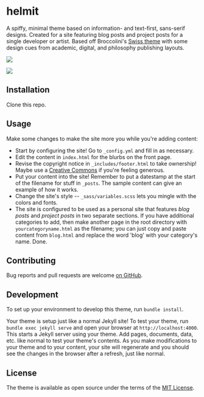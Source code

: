 # helmit

A spiffy, minimal theme based on information- and text-first, sans-serif designs. Created for a site featuring blog posts and project posts for a single developer or artist. Based off Broccolini's [Swiss theme](https://github.com/broccolini/swiss) with some design cues from academic, digital, and philosophy publishing layouts.

![](https://user-images.githubusercontent.com/20846414/53905663-114a0580-4017-11e9-9e3f-74f8550b2b74.png)

![](https://user-images.githubusercontent.com/20846414/53905680-2161e500-4017-11e9-9795-49c2d20c07df.png)

## Installation

Clone this repo.

## Usage

Make some changes to make the site more you while you're adding content:

- Start by configuring the site! Go to `_config.yml` and fill in as necessary.
- Edit the content in `index.html` for the blurbs on the front page.
- Revise the copyright notice in `_includes/footer.html` to take ownership! Maybe use a [Creative Commons](https://creativecommons.org/) if you're feeling generous.
- Put your content into the site! Remember to put a datestamp at the start of the filename for stuff in `_posts`. The sample content can give an example of how it works.
- Change the site's style -- `_sass/variables.scss` lets you mingle with the colors and fonts.
- The site is configured to be used as a personal site that features *blog posts* and *project posts* in two separate sections. If you have additional categories to add, then make another page in the root directory with `yourcategoryname.html` as the filename; you can just copy and paste content from `blog.html` and replace the word 'blog' with your category's name. Done.

## Contributing

Bug reports and pull requests are welcome [on GitHub](https://github.com/matildepark/helmit-jekyll-theme).

## Development

To set up your environment to develop this theme, run `bundle install`.

Your theme is setup just like a normal Jekyll site! To test your theme, run `bundle exec jekyll serve` and open your browser at `http://localhost:4000`. This starts a Jekyll server using your theme. Add pages, documents, data, etc. like normal to test your theme's contents. As you make modifications to your theme and to your content, your site will regenerate and you should see the changes in the browser after a refresh, just like normal.

## License

The theme is available as open source under the terms of the [MIT License](https://opensource.org/licenses/MIT).

